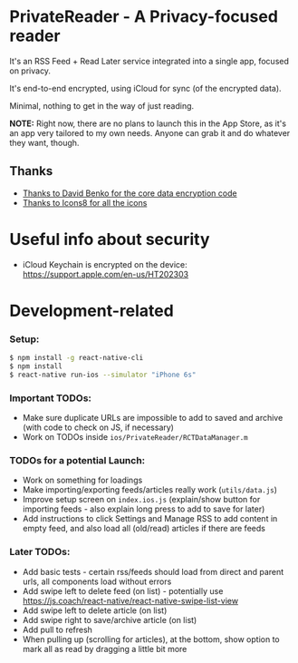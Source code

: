 # PrivateReader - A Privacy-focused reader

It's an RSS Feed + Read Later service integrated into a single app, focused on privacy.

It's end-to-end encrypted, using iCloud for sync (of the encrypted data).

Minimal, nothing to get in the way of just reading.

**NOTE:** Right now, there are no plans to launch this in the App Store, as it's an app very tailored to my own needs. Anyone can grab it and do whatever they want, though.

## Thanks

- [Thanks to David Benko for the core data encryption code](https://github.com/DavidBenko/Encrypted-Core-Data)
- [Thanks to Icons8 for all the icons](https://icons8.com/web-app/category/ios7/Very-Basic)

# Useful info about security

- iCloud Keychain is encrypted on the device: https://support.apple.com/en-us/HT202303

# Development-related

### Setup:

```bash
$ npm install -g react-native-cli
$ npm install
$ react-native run-ios --simulator "iPhone 6s"
```

### Important TODOs:

- Make sure duplicate URLs are impossible to add to saved and archive (with code to check on JS, if necessary)
- Work on TODOs inside `ios/PrivateReader/RCTDataManager.m`

### TODOs for a potential Launch:

- Work on something for loadings
- Make importing/exporting feeds/articles really work (`utils/data.js`)
- Improve setup screen on `index.ios.js` (explain/show button for importing feeds - also explain long press to add to save for later)
- Add instructions to click Settings and Manage RSS to add content in empty feed, and also load all (old/read) articles if there are feeds

### Later TODOs:

- Add basic tests - certain rss/feeds should load from direct and parent urls, all components load without errors
- Add swipe left to delete feed (on list) - potentially use https://js.coach/react-native/react-native-swipe-list-view
- Add swipe left to delete article (on list)
- Add swipe right to save/archive article (on list)
- Add pull to refresh
- When pulling up (scrolling for articles), at the bottom, show option to mark all as read by dragging a little bit more
